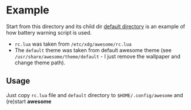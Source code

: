 # Example

Start from this directory and its child dir [default directory](default/) is an example of how
battery warning script is used. 

* `rc.lua` was taken from `/etc/xdg/awesome/rc.lua`
* The `default` theme was taken from default awesome theme (see
`/usr/share/awesome/theme/default` - I just remove the wallpaper and change theme path).

## Usage

Just copy `rc.lua` file and `default` directory to `$HOME/.config/awesome` and (re)start **awesome**

